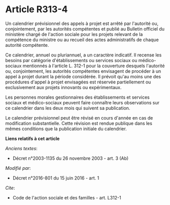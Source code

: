 # Article R313-4

Un calendrier prévisionnel des appels à projet est arrêté par l'autorité ou, conjointement, par les autorités compétentes et
publié au Bulletin officiel du ministère chargé de l'action sociale pour les projets relevant de la compétence du ministre ou
au recueil des actes administratifs de chaque autorité compétente. 

Ce calendrier, annuel ou pluriannuel, a un caractère indicatif. Il recense les besoins par catégorie d'établissements ou
services sociaux ou médico-sociaux mentionnés à l'article L. 312-1 pour la couverture desquels l'autorité ou, conjointement,
les autorités compétentes envisagent de procéder à un appel à projet durant la période considérée. Il prévoit qu'au moins une
des procédures d'appel à projet envisagées est réservée partiellement ou exclusivement aux projets innovants ou
expérimentaux. 

Les personnes morales gestionnaires des établissements et services sociaux et médico-sociaux peuvent faire connaître leurs
observations sur ce calendrier dans les deux mois qui suivent sa publication. 

Le calendrier prévisionnel peut être révisé en cours d'année en cas de modification substantielle. Cette révision est rendue
publique dans les mêmes conditions que la publication initiale du calendrier.

**Liens relatifs à cet article**

_Anciens textes_:

  - Décret n°2003-1135 du 26 novembre 2003 - art. 3 (Ab)

_Modifié par_:

  - Décret n°2016-801 du 15 juin 2016 - art. 1

_Cite_:

  - Code de l'action sociale et des familles - art. L312-1
